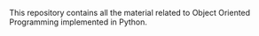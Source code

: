 This repository contains all the material related to Object Oriented Programming implemented in Python.
